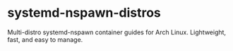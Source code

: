 # systemd-nspawn-distros
Multi-distro systemd-nspawn container guides for Arch Linux. Lightweight, fast, and easy to manage.
